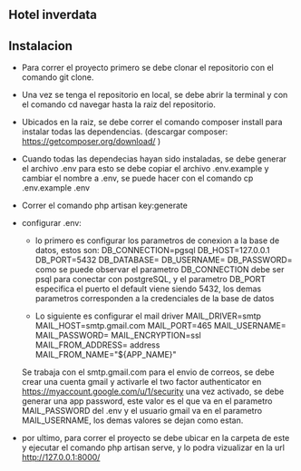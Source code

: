 ## Hotel inverdata 

## Instalacion

- Para correr el proyecto primero se debe clonar el repositorio con el comando git clone.
- Una vez se tenga el repositorio en local, se debe abrir la terminal y con el comando cd navegar hasta la raiz del repositorio.
- Ubicados en la raiz, se debe correr el comando composer install para instalar todas las dependencias. (descargar composer: https://getcomposer.org/download/ )
- Cuando todas las dependecias hayan sido instaladas, se debe generar el archivo .env para esto se debe copiar el archivo .env.example y cambiar el nombre a .env, se puede hacer con el comando cp .env.example .env
- Correr el comando php artisan key:generate
- configurar .env:
    - lo primero es configurar los parametros de conexion a la base de datos, estos son:
        DB_CONNECTION=pgsql
        DB_HOST=127.0.0.1
        DB_PORT=5432
        DB_DATABASE=
        DB_USERNAME=
        DB_PASSWORD=
    como se puede observar el parametro DB_CONNECTION debe ser psql para conectar con postgreSQL, y el parametro DB_PORT especifica el puerto el default viene siendo 5432,
    los demas parametros corresponden a la credenciales de la base de datos

    - Lo siguiente es configurar el mail driver
        MAIL_DRIVER=smtp
        MAIL_HOST=smtp.gmail.com
        MAIL_PORT=465
        MAIL_USERNAME= 
        MAIL_PASSWORD= 
        MAIL_ENCRYPTION=ssl
        MAIL_FROM_ADDRESS= address
        MAIL_FROM_NAME="${APP_NAME}"

    Se trabaja con el smtp.gmail.com para el envio de correos, se debe crear una cuenta gmail y 
    activarle el two factor authenticator en https://myaccount.google.com/u/1/security una vez activado, se debe generar una app password, este valor es el que va en el parametro MAIL_PASSWORD del .env y el usuario gmail va en el parametro MAIL_USERNAME, los demas valores se dejan como estan.

 - por ultimo, para correr el proyecto se debe ubicar en la carpeta de este y ejecutar el comando php artisan serve, y lo podra vizualizar en la url http://127.0.0.1:8000/
